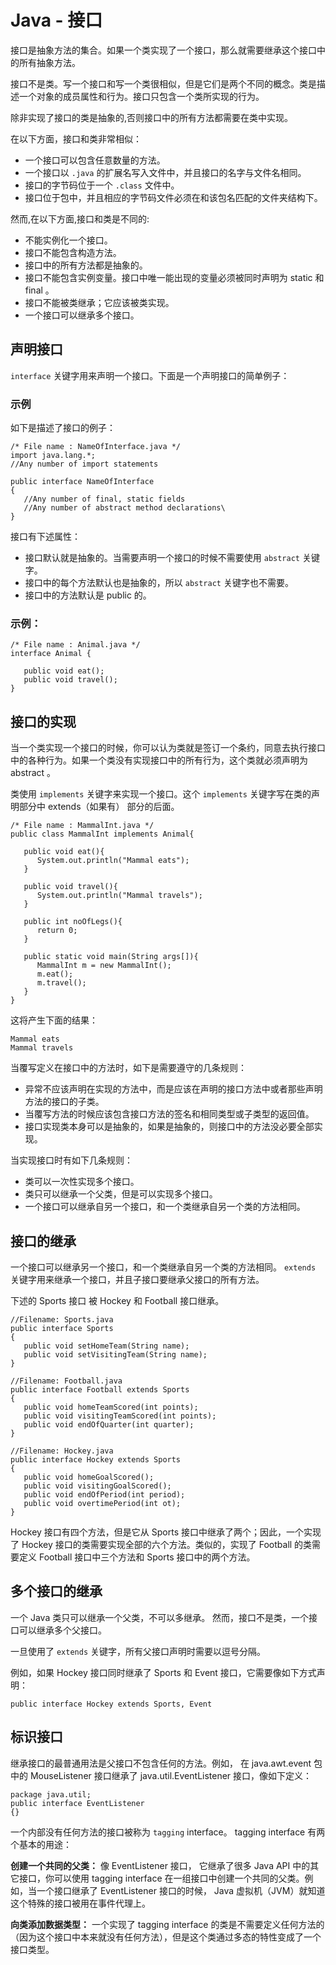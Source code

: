 # Java - 接口

接口是抽象方法的集合。如果一个类实现了一个接口，那么就需要继承这个接口中的所有抽象方法。

接口不是类。写一个接口和写一个类很相似，但是它们是两个不同的概念。类是描述一个对象的成员属性和行为。接口只包含一个类所实现的行为。

除非实现了接口的类是抽象的,否则接口中的所有方法都需要在类中实现。

在以下方面，接口和类非常相似：
- 一个接口可以包含任意数量的方法。
- 一个接口以 `.java` 的扩展名写入文件中，并且接口的名字与文件名相同。
- 接口的字节码位于一个 `.class` 文件中。
- 接口位于包中，并且相应的字节码文件必须在和该包名匹配的文件夹结构下。

然而,在以下方面,接口和类是不同的:
- 不能实例化一个接口。
- 接口不能包含构造方法。
- 接口中的所有方法都是抽象的。
- 接口不能包含实例变量。接口中唯一能出现的变量必须被同时声明为 static 和 final 。
- 接口不能被类继承；它应该被类实现。
- 一个接口可以继承多个接口。

## 声明接口

`interface` 关键字用来声明一个接口。下面是一个声明接口的简单例子：

### 示例

如下是描述了接口的例子：

```
/* File name : NameOfInterface.java */
import java.lang.*;
//Any number of import statements

public interface NameOfInterface
{
   //Any number of final, static fields
   //Any number of abstract method declarations\
}
```

接口有下述属性：
- 接口默认就是抽象的。当需要声明一个接口的时候不需要使用 `abstract` 关键字。
- 接口中的每个方法默认也是抽象的，所以 `abstract` 关键字也不需要。
- 接口中的方法默认是 public 的。

### 示例：

```
/* File name : Animal.java */
interface Animal {

   public void eat();
   public void travel();
}
```

## 接口的实现

当一个类实现一个接口的时候，你可以认为类就是签订一个条约，同意去执行接口中的各种行为。如果一个类没有实现接口中的所有行为，这个类就必须声明为 abstract 。

类使用 `implements` 关键字来实现一个接口。这个 `implements` 关键字写在类的声明部分中 extends（如果有） 部分的后面。

```
/* File name : MammalInt.java */
public class MammalInt implements Animal{

   public void eat(){
      System.out.println("Mammal eats");
   }

   public void travel(){
      System.out.println("Mammal travels");
   } 

   public int noOfLegs(){
      return 0;
   }

   public static void main(String args[]){
      MammalInt m = new MammalInt();
      m.eat();
      m.travel();
   }
} 
```

这将产生下面的结果：

```
Mammal eats
Mammal travels
```

当覆写定义在接口中的方法时，如下是需要遵守的几条规则：
- 异常不应该声明在实现的方法中，而是应该在声明的接口方法中或者那些声明方法的接口的子类。
- 当覆写方法的时候应该包含接口方法的签名和相同类型或子类型的返回值。
- 接口实现类本身可以是抽象的，如果是抽象的，则接口中的方法没必要全部实现。

当实现接口时有如下几条规则：
- 类可以一次性实现多个接口。
- 类只可以继承一个父类，但是可以实现多个接口。
- 一个接口可以继承自另一个接口，和一个类继承自另一个类的方法相同。

## 接口的继承

一个接口可以继承另一个接口，和一个类继承自另一个类的方法相同。 `extends` 关键字用来继承一个接口，并且子接口要继承父接口的所有方法。

下述的 Sports 接口 被 Hockey 和 Football 接口继承。

```
//Filename: Sports.java
public interface Sports
{
   public void setHomeTeam(String name);
   public void setVisitingTeam(String name);
}

//Filename: Football.java
public interface Football extends Sports
{
   public void homeTeamScored(int points);
   public void visitingTeamScored(int points);
   public void endOfQuarter(int quarter);
}

//Filename: Hockey.java
public interface Hockey extends Sports
{
   public void homeGoalScored();
   public void visitingGoalScored();
   public void endOfPeriod(int period);
   public void overtimePeriod(int ot);
}
```

Hockey 接口有四个方法，但是它从 Sports 接口中继承了两个；因此，一个实现了 Hockey 接口的类需要实现全部的六个方法。类似的，实现了 Football 的类需要定义 Football 接口中三个方法和 Sports 接口中的两个方法。

## 多个接口的继承

一个 Java 类只可以继承一个父类，不可以多继承。 然而，接口不是类，一个接口可以继承多个父接口。

一旦使用了 `extends` 关键字，所有父接口声明时需要以逗号分隔。

例如，如果 Hockey 接口同时继承了 Sports 和 Event 接口，它需要像如下方式声明：

```
public interface Hockey extends Sports, Event
```

## 标识接口

继承接口的最普通用法是父接口不包含任何的方法。例如， 在 java.awt.event 包中的 MouseListener 接口继承了 java.util.EventListener 接口，像如下定义：

```
package java.util;
public interface EventListener
{}
``` 

一个内部没有任何方法的接口被称为 `tagging` interface。 tagging interface 有两个基本的用途：

**创建一个共同的父类：** 像 EventListener 接口， 它继承了很多 Java API 中的其它接口，你可以使用 tagging interface 在一组接口中创建一个共同的父类。例如，当一个接口继承了 EventListener 接口的时候， Java 虚拟机（JVM）就知道这个特殊的接口被用在事件代理上。

**向类添加数据类型：** 一个实现了 tagging interface 的类是不需要定义任何方法的（因为这个接口中本来就没有任何方法），但是这个类通过多态的特性变成了一个接口类型。
